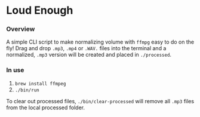 # Loud Enough

### Overview
A simple CLI script to make normalizing volume with `ffmpg` easy to do on the fly! Drag and drop `.mp3`, `.mp4` or `.WAV.` files into the terminal and a normalized, `.mp3` version will be created and placed in `./processed`.

### In use
1. `brew install ffmpeg`
2. `./bin/run`

To clear out processed files, `./bin/clear-processed` will remove all `.mp3` files from the local processed folder.
